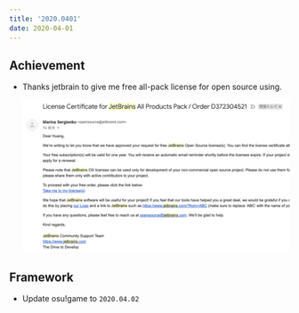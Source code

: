```yaml
---
title: '2020.0401'
date: 2020-04-01
---
```


## Achievement

- Thanks jetbrain to give me free all-pack license for open source using.

    ![](res/all-pack.png)

## Framework

- Update osu!game to `2020.04.02`

